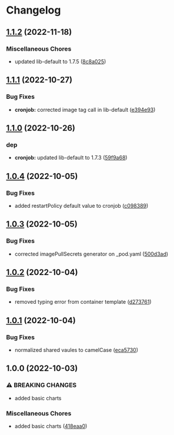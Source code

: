 # Changelog

## [1.1.2](https://github.com/ptonini/helm-charts/compare/cronjob-v1.1.1...cronjob-v1.1.2) (2022-11-18)


### Miscellaneous Chores

* updated lib-default to 1.7.5 ([8c8a025](https://github.com/ptonini/helm-charts/commit/8c8a025c9847bfa82c82291dc4679e7db2c62fa7))

## [1.1.1](https://github.com/ptonini/helm-charts/compare/cronjob-v1.1.0...cronjob-v1.1.1) (2022-10-27)


### Bug Fixes

* **cronjob:** corrected image tag call in lib-default ([e394e93](https://github.com/ptonini/helm-charts/commit/e394e939b1cab901f11cd1758cb562b941ace3cd))

## [1.1.0](https://github.com/ptonini/helm-charts/compare/cronjob-v1.0.4...cronjob-v1.1.0) (2022-10-26)


### dep

* **cronjob:** updated lib-default to 1.7.3 ([59f9a68](https://github.com/ptonini/helm-charts/commit/59f9a68c5c5a37dfe4c56f2e0d46def0bf7f54f3))

## [1.0.4](https://github.com/ptonini/helm-charts/compare/cronjob-v1.0.3...cronjob-v1.0.4) (2022-10-05)


### Bug Fixes

* added restartPolicy default value to cronjob ([c098389](https://github.com/ptonini/helm-charts/commit/c0983896f496417e87f8807c221080115b90a681))

## [1.0.3](https://github.com/ptonini/helm-charts/compare/cronjob-v1.0.2...cronjob-v1.0.3) (2022-10-05)


### Bug Fixes

* corrected imagePullSecrets generator on _pod.yaml ([500d3ad](https://github.com/ptonini/helm-charts/commit/500d3ad3d1ce56a42b94bc70283c901d37082b38))

## [1.0.2](https://github.com/ptonini/helm-charts/compare/cronjob-v1.0.1...cronjob-v1.0.2) (2022-10-04)


### Bug Fixes

* removed typing error from container template ([d273761](https://github.com/ptonini/helm-charts/commit/d2737611de5010e9c4da27c326e7672f7509ec8c))

## [1.0.1](https://github.com/ptonini/helm-charts/compare/cronjob-v1.0.0...cronjob-v1.0.1) (2022-10-04)


### Bug Fixes

* normalized shared vaules to camelCase ([eca5730](https://github.com/ptonini/helm-charts/commit/eca5730cd50a1cd4b2d8226f54046b0bba4e5a86))

## 1.0.0 (2022-10-03)


### ⚠ BREAKING CHANGES

* added basic charts

### Miscellaneous Chores

* added basic charts ([418eaa0](https://github.com/ptonini/helm-charts/commit/418eaa0d04b5ec8fd2b5f6c664e20fddf9eedb56))

